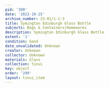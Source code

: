 ```yaml
---
pid: '300'
date: '2023-10-25'
archive_number: 23-01/1-1-3
title: Symington Edinburgh Glass Bottle
subjects: Bags & Containers|Homewares
description: Symington Edinburgh Glass Bottle
extent: '1'
condition: Good
date_unvalidated: Unknown
creator: Unknown
collector: Unknown
materials: Glass
collection: tinui
key: object
order: '299'
layout: tinui_item
---
```

